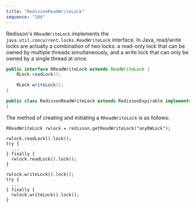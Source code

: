 ```yaml
---
title: "RedissonReadWriteLock"
sequence: "104"
---
```


Redisson's `RReadWriteLock` implements the `java.util.concurrent.locks.ReadWriteLock` interface.
In Java, read/write locks are actually a combination of two locks:
a read-only lock that can be owned by multiple threads simultaneously,
and a write lock that can only be owned by a single thread at once.

```java
public interface RReadWriteLock extends ReadWriteLock {
    RLock readLock();

    RLock writeLock();
}
```

```java
public class RedissonReadWriteLock extends RedissonExpirable implements RReadWriteLock {
}
```

The method of creating and initiating a `RReadWriteLock` is as follows:

```text
RReadWriteLock rwlock = redisson.getReadWriteLock("anyRWLock");

rwlock.readLock().lock();
try {
  ...
} finally {
  rwlock.readLock().lock();
}

rwlock.writeLock().lock();
try {
  ...
} finally {
  rwlock.writeLock().lock();
}
```
